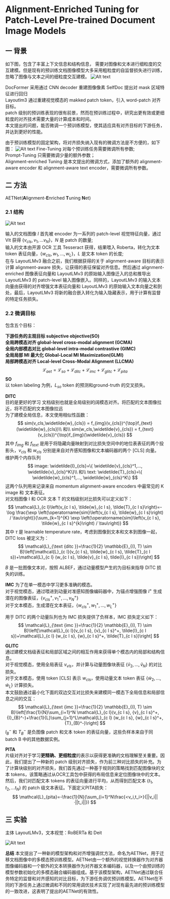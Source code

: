 # Alignment-Enriched Tuning for Patch-Level Pre-trained Document Image Models

## 一 背景

如下图，包含了丰富上下文信息和结构信息， 需要对图像和文本进行细粒度的交互建模。但是现有的预训练文档图像模型大多采用粗粒度的自监督损失进行训练，忽略了图像与文本之间的细粒度交互建模。
![Alt text](note_images/screenshot-20230911-205951.png)

DocFormer 采用通过 CNN decoder 重建图像像素
SelfDoc 提出对 mask 区域特征进行回归<br>
Layoutlm3 通过重建视觉模态的 makked patch token，引入 word-patch 对齐目标。<br>
patch 级别的预训练表现的很有前景，然而在预训练过程中，研究出更有效或更细粒度的对齐技术需要大量的计算成本和时间。<br>
本文提出的问题，能否微调一个预训练模型，使其适应具有对齐目标的下游任务，并达到更好的性能。<br>

由于预训练模型的固定架构，将对齐损失纳入现有的微调方法是不方便的，如下图：
![Alt text](note_images/Fine-tuning.png)
Fine-Tuning 对每个预训练任务需要微调所有参数;<br>
Prompt-Tuning 只需要微调少量的额外参数；<br>
Alignment-enriched Tuning 是本文提出的微调方式，添加了额外的 alignment-aware encoder 和 alignment-aware text encoder，需要微调所有参数。


## 二 方法

AETNet(**A**lignment-**E**nriched **T**uning **N**et)<br> 
### 2.1 结构
![Alt text](note_images/screenshot-20230911-215031.png)

输入的文档图像 $I$ 首先被 encoder 为一系列的 patch-level 视觉特征向量，通过 Vit 获得 $\{v_{cls}, v_1,...v_N\}$，$N$ 是 patch 的数量;<br>
输入的文本由开源 OCR 工具 Tesseract 获得，结果喂入 Roberta，转化为文本 token 表征向量，$\{w_{cls},w_1,...,w_L\}$，$L$ 是文本 token 的长度;<br>
在与 LayoutLMv3 融合之前，我们根据获得的关于 alignment-aware 目标的表示计算 alignment-aware 损失，让获得的表征保留对齐信息。然后通过 alignment-enriched 图像表征向量和 LayoutLMv3 的原始输入图像迁入的总和推导出 LayoutLMv3 的 patch-level 输入图像嵌入。同样的，LayoutLMv3 的输入文本向量由获得的对齐增强文本表征向量和 LayoutLMv3 的原始输入文本向量之和到处，最后，LayoutLMv3 将新的融合嵌入转化为输入隐藏表示，用于计算有监督的特定任务损失。<br>

### 2.2 微调目标
 包含五个目标：<br>
 
**下游任务的主观目标 subjective objective(SO)<br>
全局跨模态对齐 global-level cross-modal alignment (GCMA)<br>
全局内部模态对比 global-level intra-modal contrastive (GIMC) <br>
全局局部 MI 最大化 Global-Local MI Maximization(GLMI) <br>
局部跨模态对齐 Local-level Cross-Modal Alignment (LLCMA)<br>**
$$
\mathcal{L}_{aet}=\mathcal{L}_{so} +\mathcal{L}_{ditc} +\mathcal{L}_{imc} +\mathcal{L}_{glitc} +\mathcal{L} _{pita}
$$
**SO** <br>
以 token labeling 为例，$L_{so}$ token 的预测和ground-truth 的交叉损失。<br>


**DITC** <br>
目的是更好的学习 文档级别也就是全局级别的阔模态对齐。将匹配的文本图像拉近，将不匹配的文本图像拉远<br>
为了建模全局信息，本文使用相似性函数：
$$
sim(v_cls,\widetilde{w}_{cls}) = f_{img}(v_{cls})^{\top}f_{text}(\widetilde{w}_{cls})\\
和\\
sim(w_cls,\widetilde{v}_{cls}) = f_{text}(v_{cls})^{\top}f_{img}(\widetilde{v}_{cls})
$$
其中 $f_{img}$ 和 $f_{text}$ 是用于将隐藏向量映射到对比损失空间中的地位表表征的两个投影头，$v_{cls}$ 和 $w_{cls}$ 分别是来自对齐感知图像和文本编码器的两个 [CLS] 向量。<br>
维护两个内存队列
$$
image: \widetilde{I}_{cls}=\{ \widetilde{v}_{cls}^1,..., \widetilde{v}_{cls}^K\}\\
和\\
text:  \widetilde{T}_{cls}=\{ \widetilde{w}_{cls}^1,..., \widetilde{w}_{cls}^K\}
$$
这两个队列用来记录来自 momentum alignment-aware encoders 中最常见的 K image 和 文本表征。<br>
对文档图像 I 和 OCR 文本 T 的文档级别对比损失可以定义如下：
$$
\mathcal{L}_{c l}\left(v_{c l s}, \tilde{w}_{c l s}, \tilde{T}_{c l s}\right)=-\log \frac{\exp \left(\operatorname{sim}\left(v_{c l s}, \tilde{w}_{c l s}\right) / \tau\right)}{\sum_{k=1}^{K} \exp \left(\operatorname{sim}\left(v_{c l s}, \tilde{w}_{c l s}^{k}\right) / \tau\right)}
$$
其中 $\tau$ 是 learnable temperature rate，考虑到图像到文本和文本到图像一起，DITC loss 被定义为：
$$
\mathcal{L}_{\text {ditc }}=\frac{1}{2} \mathbb{E}_{(I, T) \sim B}\left[\mathcal{L}_{c l}(v_{c l s}, \tilde{w}_{c l s}, \tilde{T}_{c l s})+\mathcal{L}_{c l} (w_{c l s}, \tilde{v}_{c l s}, tilde{I}_{c l s})\right]
$$

$B$ 是一批图像文本对，按照 ALBEF，通过动量模型产生的为目标来指导 DITC 损失的训练。


**IMC**
为了在单一模态中学习更多准确的模态。<br>
对于视觉模态，通过喂进到动量对准感知图像编码器中，为锚点增强图像 $I^+$ 生成潜在的图像表征，$\{ v_{cls}^+,v_{1}^+,...,v_{N}^+ \}$
<br>
对于文本模态，生成潜在文本表征，$\{ w_{cls}^+,w_{1}^+,...,w_{L}^+ \}$

用于 DITC 的两个动量队列也为 IMC 损失提供了负样本，IMC 损失定义如下：
$$
\mathcal{L}_{\text {imc }}=\frac{1}{2} \mathbb{E}_{(I, T) \sim B}\left[\mathcal{L}_{c l}(v_{c l s}, {v}_{c l s}^+, \tilde{I}_{c l s})+\mathcal{L}_{c l} (w_{c l s}, {w}_{c l s}^+, \tilde{T}_{c l s})\right]
$$

**GLITC** <br>
通过建模文档级表征和局部区域之间的相互作用来获得单个模态内的局部和结构信息。<br>
对于视觉模态，使用全局表征 $v_{vls}$，并计算与动量图像块表征 $\{\widetilde{v}_2, ..., \widetilde{v}_N\}$ 的对比损失。<br>
对于文本模态，使用 token [CLS] 表示 $w_{cls}$，使用动量文本 token 表征 $\{\widetilde{w}_2, ..., \widetilde{w}_L\}$ 计算损失。<br>
本文鼓励通过最小化下面的双边交互对比损失来建模同一模态下全局信息和局部信息之间的交互：
$$
\mathcal{L}_{\text {imc }}=\frac{1}{2} \mathbb{E}_{(I, T) \sim B}\left[\frac{1}{N}\sum_{i=1}^N \mathcal{L}_{c l}(v_{c l s}, {v}_{c l s}^+, {I}_{B}^-)+\frac{1}{L}\sum_{j=1}^L\mathcal{L}_{c l} (w_{c l s}, {w}_{c l s}^+, {T}_{B}^-)\right]
$$
${I}_{B}^-$ 和 ${T}_{B}^-$ 是负图像 patch 和文本 token 的表征向量，这些负样本来自于同 batch B 中的其他数据实例。


**PITA** <br>
片级对齐对于学习**更精确、更细粒度**的表示以获得更准确的文档理解至关重要。因此，我们提出了一种新的 patch 级别对齐损失，作为前三种对比损失的补充。为了计算块级别的对齐损失，我们首先通过一种基于规则的策略找到匹配图像块的文本 tokens，该策略通过从OCR工具包中获得的布局信息来定位图像块中的文本。然后，我们对匹配文本 tokens 的表征向量进行平均，从而得到匹配文本 $\{t_1,t_2,...t_N \}$ 的 patch 级文本表征。下面定义PITA损失：
$$
\mathcal{L}_{pita}=-\frac{1}{N}(\sum_{i=1}^N\frac{<v_i,t_i>}{||v_i||·||t_i||})
$$


## 三 实验
主体 LayoutLMv3，文本视觉：RoBERTa 和 Deit

![Alt text](note_images/screenshot-20230912-162100.png)


**总结** 
本文提出了一种新的模型架构和对齐增强调优方法，命名为AETNet，用于迁移文档图像中的多模态预训练模型。AETNet由一个额外的视觉转换器作为对齐器图像编码器和一个额外的文本转换器作为对齐器文本编码器，以及一个由预训练的模型参数初始化的多模态融合编码器组成。基于该模型架构，AETNet通过联合任务特定的监督和对齐感知的对比目标，为下游任务调优预训练模型。AETNet在不同的下游任务上通过微调和不同的常用调优技术实现了对现有最先进的预训练模型的一致改进，这表明了提出的AETNet的有效性。